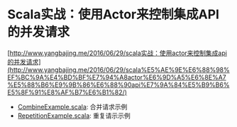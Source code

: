 # Scala实战：使用Actor来控制集成API的并发请求

[http://www.yangbajing.me/2016/06/29/scala实战：使用actor来控制集成api的并发请求](http://www.yangbajing.me/2016/06/29/scala%E5%AE%9E%E6%88%98%EF%BC%9A%E4%BD%BF%E7%94%A8actor%E6%9D%A5%E6%8E%A7%E5%88%B6%E9%9B%86%E6%88%90api%E7%9A%84%E5%B9%B6%E5%8F%91%E8%AF%B7%E6%B1%82/)

- [CombineExample.scala](src/main/scala/combinerequest/CombineExample.scala): 合并请求示例
- [RepetitionExample.scala](src/main/scala/combinerequest/RepetitionExample.scala): 重复请示示例
